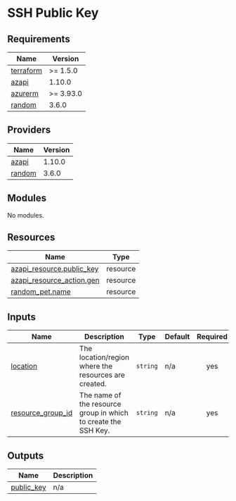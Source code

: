 <!-- BEGIN_TF_DOCS -->
# SSH Public Key

## Requirements

| Name | Version |
|------|---------|
| <a name="requirement_terraform"></a> [terraform](#requirement\_terraform) | >= 1.5.0 |
| <a name="requirement_azapi"></a> [azapi](#requirement\_azapi) | 1.10.0 |
| <a name="requirement_azurerm"></a> [azurerm](#requirement\_azurerm) | >= 3.93.0 |
| <a name="requirement_random"></a> [random](#requirement\_random) | 3.6.0 |

## Providers

| Name | Version |
|------|---------|
| <a name="provider_azapi"></a> [azapi](#provider\_azapi) | 1.10.0 |
| <a name="provider_random"></a> [random](#provider\_random) | 3.6.0 |

## Modules

No modules.

## Resources

| Name | Type |
|------|------|
| [azapi_resource.public_key](https://registry.terraform.io/providers/azure/azapi/1.10.0/docs/resources/resource) | resource |
| [azapi_resource_action.gen](https://registry.terraform.io/providers/azure/azapi/1.10.0/docs/resources/resource_action) | resource |
| [random_pet.name](https://registry.terraform.io/providers/hashicorp/random/3.6.0/docs/resources/pet) | resource |

## Inputs

| Name | Description | Type | Default | Required |
|------|-------------|------|---------|:--------:|
| <a name="input_location"></a> [location](#input\_location) | The location/region where the resources are created. | `string` | n/a | yes |
| <a name="input_resource_group_id"></a> [resource\_group\_id](#input\_resource\_group\_id) | The name of the resource group in which to create the SSH Key. | `string` | n/a | yes |

## Outputs

| Name | Description |
|------|-------------|
| <a name="output_public_key"></a> [public\_key](#output\_public\_key) | n/a |
<!-- END_TF_DOCS -->